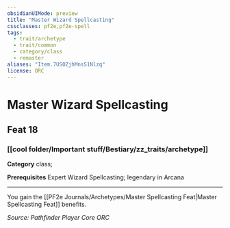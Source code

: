 ```yaml
---
obsidianUIMode: preview
title: "Master Wizard Spellcasting"
cssclasses: pf2e,pf2e-spell
tags:
  - trait/archetype
  - trait/common
  - category/class
  - remaster
aliases: "Item.7USOZjhMnsS1Nlzq"
license: ORC
---
```

# Master Wizard Spellcasting
## Feat 18
### [[cool folder/Important stuff/Bestiary/zz_traits/archetype]]

**Category** class; 



**Prerequisites** Expert Wizard Spellcasting; legendary in Arcana
* * *
You gain the [[PF2e Journals/Archetypes/Master Spellcasting Feat|Master Spellcasting Feat]] benefits.

*Source: Pathfinder Player Core*
*ORC*